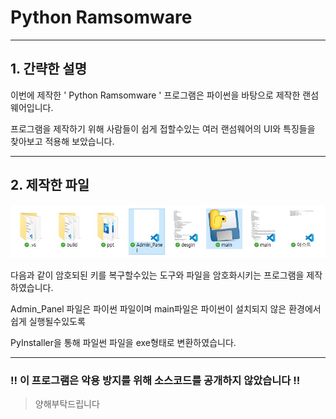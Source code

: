 # Python Ramsomware
---
## 1. 간략한 설명  
이번에 제작한 ' Python Ramsomware ' 프로그램은 파이썬을 바탕으로 제작한 랜섬웨어입니다.
  
프로그램을 제작하기 위해 사람들이 쉽게 접할수있는 여러 랜섬웨어의 UI와 특징들을 찾아보고 적용해 보았습니다.
  
---
## 2. 제작한 파일
![image1](https://raw.githubusercontent.com/ryuryu10/Python_Ransomware/master/image/image1.jpg)
  
다음과 같이 암호되된 키를 복구할수있는 도구와 파일을 암호화시키는 프로그램을 제작하였습니다.
  
Admin_Panel 파일은 파이썬 파일이며 main파일은 파이썬이 설치되지 않은 환경에서 쉽게 실행될수있도록 
  
PyInstaller을 통해 파일썬 파일을 exe형태로 변환하였습니다.
  
---
### !! 이 프로그램은 악용 방지를 위해 소스코드를 공개하지 않았습니다 !!
> 양해부탁드립니다
